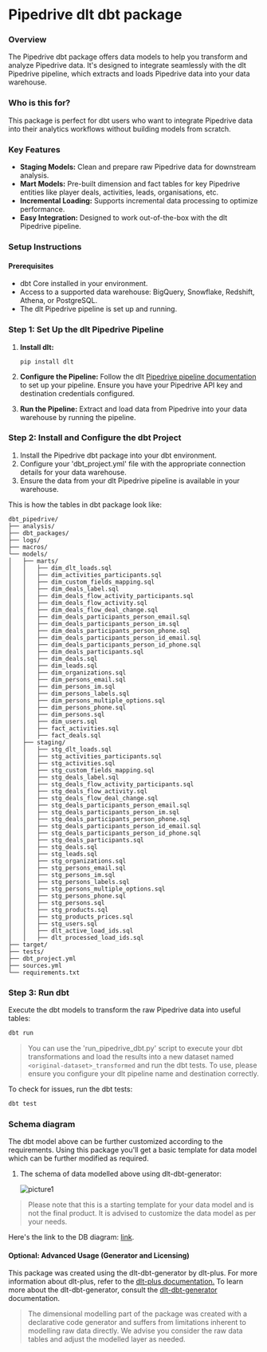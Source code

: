 # Pipedrive dlt dbt package

### Overview
The Pipedrive dbt package offers data models to help you transform and analyze Pipedrive data. It's designed to integrate seamlessly with the dlt Pipedrive pipeline, which extracts and loads Pipedrive data into your data warehouse.

### Who is this for?
This package is perfect for dbt users who want to integrate Pipedrive data into their analytics workflows without building models from scratch.

### Key Features
- **Staging Models:** Clean and prepare raw Pipedrive data for downstream analysis.
- **Mart Models:** Pre-built dimension and fact tables for key Pipedrive entities like player deals, activities, leads, organisations, etc.
- **Incremental Loading:** Supports incremental data processing to optimize performance.
- **Easy Integration:** Designed to work out-of-the-box with the dlt Pipedrive pipeline.

### Setup Instructions

#### Prerequisites
- dbt Core installed in your environment.
- Access to a supported data warehouse: BigQuery, Snowflake, Redshift, Athena, or PostgreSQL.
- The dlt Pipedrive pipeline is set up and running.

### Step 1: Set Up the dlt Pipedrive Pipeline
1. **Install dlt:**
   ``` 
   pip install dlt
   ```
2. **Configure the Pipeline:**
   Follow the dlt [Pipedrive pipeline documentation](https://dlthub.com/docs/dlt-ecosystem/verified-sources/pipedrive) to set up your pipeline. Ensure you have your Pipedrive API key and destination credentials configured.

3. **Run the Pipeline:**
   Extract and load data from Pipedrive into your data warehouse by running the pipeline.

### Step 2: Install and Configure the dbt Project

1. Install the Pipedrive dbt package into your dbt environment.
2. Configure your 'dbt_project.yml' file with the appropriate connection details for your data warehouse.
3. Ensure the data from your dlt Pipedrive pipeline is available in your warehouse.

This is how the tables in dbt package look like:

```text
dbt_pipedrive/
├── analysis/
├── dbt_packages/
├── logs/
├── macros/
└── models/
│   ├── marts/
│   │   ├── dim_dlt_loads.sql
│   │   ├── dim_activities_participants.sql
│   │   ├── dim_custom_fields_mapping.sql
│   │   ├── dim_deals_label.sql
│   │   ├── dim_deals_flow_activity_participants.sql
│   │   ├── dim_deals_flow_activity.sql
│   │   ├── dim_deals_flow_deal_change.sql
│   │   ├── dim_deals_participants_person_email.sql
│   │   ├── dim_deals_participants_person_im.sql
│   │   ├── dim_deals_participants_person_phone.sql
│   │   ├── dim_deals_participants_person_id_email.sql
│   │   ├── dim_deals_participants_person_id_phone.sql
│   │   ├── dim_deals_participants.sql
│   │   ├── dim_deals.sql
│   │   ├── dim_leads.sql
│   │   ├── dim_organizations.sql
│   │   ├── dim_persons_email.sql
│   │   ├── dim_persons_im.sql
│   │   ├── dim_persons_labels.sql
│   │   ├── dim_persons_multiple_options.sql
│   │   ├── dim_persons_phone.sql
│   │   ├── dim_persons.sql
│   │   ├── dim_users.sql
│   │   ├── fact_activities.sql
│   │   ├── fact_deals.sql
│   ├── staging/
│   │   ├── stg_dlt_loads.sql
│   │   ├── stg_activities_participants.sql
│   │   ├── stg_activities.sql
│   │   ├── stg_custom_fields_mapping.sql
│   │   ├── stg_deals_label.sql
│   │   ├── stg_deals_flow_activity_participants.sql
│   │   ├── stg_deals_flow_activity.sql
│   │   ├── stg_deals_flow_deal_change.sql
│   │   ├── stg_deals_participants_person_email.sql
│   │   ├── stg_deals_participants_person_im.sql
│   │   ├── stg_deals_participants_person_phone.sql
│   │   ├── stg_deals_participants_person_id_email.sql
│   │   ├── stg_deals_participants_person_id_phone.sql
│   │   ├── stg_deals_participants.sql
│   │   ├── stg_deals.sql
│   │   ├── stg_leads.sql
│   │   ├── stg_organizations.sql
│   │   ├── stg_persons_email.sql
│   │   ├── stg_persons_im.sql
│   │   ├── stg_persons_labels.sql
│   │   ├── stg_persons_multiple_options.sql
│   │   ├── stg_persons_phone.sql
│   │   ├── stg_persons.sql
│   │   ├── stg_products.sql
│   │   ├── stg_products_prices.sql
│   │   ├── stg_users.sql
│   │   ├── dlt_active_load_ids.sql
│   │   ├── dlt_processed_load_ids.sql
├── target/
├── tests/
├── dbt_project.yml
├── sources.yml
└── requirements.txt
```

### Step 3: Run dbt
Execute the dbt models to transform the raw Pipedrive data into useful tables:

```sh
dbt run
```

>You can use the 'run_pipedrive_dbt.py' script to execute your dbt transformations and load the results into a 
>new dataset named `<original-dataset>_transformed` and run the dbt tests. To use, please ensure you configure 
>your dlt pipeline name and destination correctly.

To check for issues, run the dbt tests:

```sh
dbt test
```

### Schema diagram
The dbt model above can be further customized according to the requirements. Using this package you'll get a basic template
for data model which can be further modified as required.

1. The schema of data modelled above using dlt-dbt-generator:
    
   ![picture1](https://storage.googleapis.com/dlt-blog-images/pipedrive-dlt-dbt-package%20(1).png)

> Please note that this is a starting template for your data model and is not the final product. It is advised to customize the
> data model as per your needs.

Here's the link to the DB diagram: [link](https://dbdiagram.io/d/pipedrive-dlt-dbt-package-66ff4a7cfb079c7ebd49efa9).

#### Optional: Advanced Usage (Generator and Licensing)

This package was created using the dlt-dbt-generator by dlt-plus. For more information about dlt-plus, refer to the 
[dlt-plus documentation.](https://dlt-plus.netlify.app/docs/plus/intro/) To learn more about the dlt-dbt-generator, 
consult the [dlt-dbt-generator](https://dlt-plus.netlify.app/docs/plus/dlt_dbt_generator/#5-running-dbt-package-directly) documentation.

> The dimensional modelling part of the package was created with a declarative code generator and suffers from 
> limitations inherent to modelling raw data directly. We advise you consider the raw data tables and adjust 
> the modelled layer as needed.